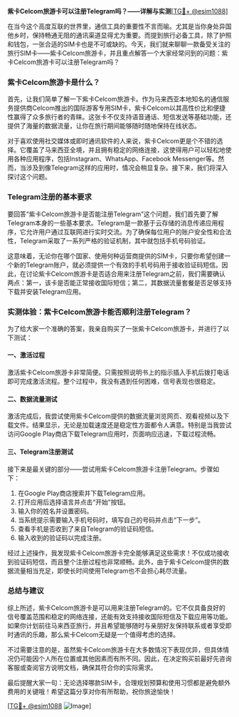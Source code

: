 **紫卡Celcom旅游卡可以注册Telegram吗？——详解与实测**[[TG💪+ @esim1088](https://t.me/s/esim1088)]

在当今这个高度互联的世界里，通信工具的重要性不言而喻。尤其是当你身处异国他乡时，保持畅通无阻的通讯渠道显得尤为重要。而提到旅行必备工具，除了护照和钱包，一张合适的SIM卡也是不可或缺的。今天，我们就来聊聊一款备受关注的旅行SIM卡——紫卡Celcom旅游卡，并且重点解答一个大家经常问到的问题：紫卡Celcom旅游卡可以注册Telegram吗？

### 紫卡Celcom旅游卡是什么？

首先，让我们简单了解一下紫卡Celcom旅游卡。作为马来西亚本地知名的通信服务提供商Celcom推出的国际游客专用SIM卡，紫卡Celcom以其高性价比和便捷性赢得了众多旅行者的青睐。这张卡不仅支持语音通话、短信发送等基础功能，还提供了海量的数据流量，让你在旅行期间能够随时随地保持在线状态。

对于喜欢使用社交媒体或即时通讯软件的人来说，紫卡Celcom更是个不错的选择。它覆盖了马来西亚全境，并且拥有稳定的网络连接，这使得用户可以轻松地使用各种应用程序，包括Instagram、WhatsApp、Facebook Messenger等。然而，当涉及到像Telegram这样的应用时，情况会稍显复杂。接下来，我们将深入探讨这个问题。

### Telegram注册的基本要求

要回答“紫卡Celcom旅游卡是否能注册Telegram”这个问题，我们首先要了解Telegram本身的一些基本要求。Telegram是一款基于云存储的消息传递应用程序，它允许用户通过互联网进行实时交流。为了确保每位用户的账户安全性和合法性，Telegram采取了一系列严格的验证机制，其中就包括手机号码验证。

这意味着，无论你在哪个国家、使用何种运营商提供的SIM卡，只要你希望创建一个新的Telegram账户，就必须提供一个有效的手机号码用于接收验证码短信。因此，在讨论紫卡Celcom旅游卡是否适合用来注册Telegram之前，我们需要确认两点：第一，该卡是否能正常接收国际短信；第二，其数据流量套餐是否足够支持下载并安装Telegram应用。

### 实测体验：紫卡Celcom旅游卡能否顺利注册Telegram？

为了给大家一个准确的答案，我亲自购买了一张紫卡Celcom旅游卡，并进行了以下测试：

#### 一、激活过程
激活紫卡Celcom旅游卡非常简便。只需按照说明书上的指示插入手机后拨打电话即可完成激活流程。整个过程中，我没有遇到任何困难，信号表现也很稳定。

#### 二、数据流量测试
激活完成后，我尝试使用紫卡Celcom提供的数据流量浏览网页、观看视频以及下载文件。结果显示，无论是加载速度还是稳定性方面都令人满意。特别是当我尝试访问Google Play商店下载Telegram应用时，页面响应迅速，下载过程流畅。

#### 三、Telegram注册测试
接下来是最关键的部分——尝试用紫卡Celcom旅游卡注册Telegram。步骤如下：
1. 在Google Play商店搜索并下载Telegram应用。
2. 打开应用后选择语言并点击“开始”按钮。
3. 输入你的姓名并设置密码。
4. 当系统提示需要输入手机号码时，填写自己的号码并点击“下一步”。
5. 查看手机是否收到了来自Telegram的验证码短信。
6. 输入收到的验证码以完成注册。

经过上述操作，我发现紫卡Celcom旅游卡完全能够满足这些需求！不仅成功接收到验证码短信，而且整个注册过程也非常顺畅。此外，由于紫卡Celcom提供的数据流量相当充足，即使长时间使用Telegram也不会担心耗尽流量。

### 总结与建议

综上所述，紫卡Celcom旅游卡是可以用来注册Telegram的。它不仅具备良好的信号覆盖范围和稳定的网络连接，还能有效支持接收国际短信及下载应用等功能。如果你计划前往马来西亚旅行，并且希望能够随时与亲朋好友保持联系或者享受即时通讯的乐趣，那么紫卡Celcom无疑是一个值得考虑的选择。

不过需要注意的是，虽然紫卡Celcom旅游卡在大多数情况下表现优异，但具体情况仍可能因个人所在位置或其他因素而有所不同。因此，在决定购买前最好先咨询客服或查阅官方说明文档，确保其符合你的实际需求。

最后提醒大家一句：无论选择哪款SIM卡，合理规划预算和使用习惯都是避免额外费用的关键哦！希望这篇分享对你有所帮助，祝你旅途愉快！

[[TG💪+ @esim1088](https://t.me/s/esim1088) ![Image](https://i.postimg.cc/4NQfJmqS/Snipaste-2025-05-13-00-14-12.png)]